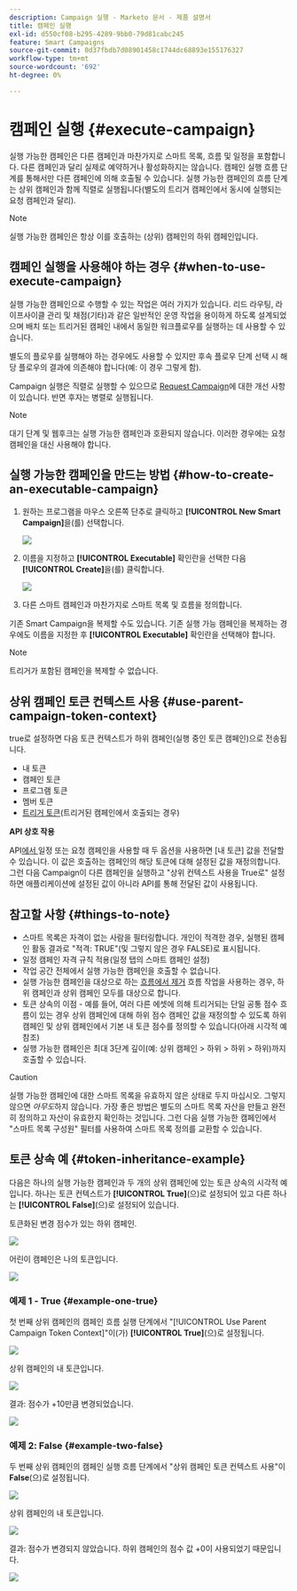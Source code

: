 ```yaml
---
description: Campaign 실행 - Marketo 문서 - 제품 설명서
title: 캠페인 실행
exl-id: d550cf08-b295-4289-9bb0-79d81cabc245
feature: Smart Campaigns
source-git-commit: 0d37fbdb7d08901458c1744dc68893e155176327
workflow-type: tm+mt
source-wordcount: '692'
ht-degree: 0%

---
```


# 캠페인 실행 {#execute-campaign}

실행 가능한 캠페인은 다른 캠페인과 마찬가지로 스마트 목록, 흐름 및 일정을 포함합니다. 다른 캠페인과 달리 실제로 예약하거나 활성화하지는 않습니다. 캠페인 실행 흐름 단계를 통해서만 다른 캠페인에 의해 호출될 수 있습니다. 실행 가능한 캠페인의 흐름 단계는 상위 캠페인과 함께 직렬로 실행됩니다(별도의 트리거 캠페인에서 동시에 실행되는 요청 캠페인과 달리).

>[!NOTE]
>
>실행 가능한 캠페인은 항상 이를 호출하는 (상위) 캠페인의 하위 캠페인입니다.

## 캠페인 실행을 사용해야 하는 경우 {#when-to-use-execute-campaign}

실행 가능한 캠페인으로 수행할 수 있는 작업은 여러 가지가 있습니다. 리드 라우팅, 라이프사이클 관리 및 채점(기타)과 같은 일반적인 운영 작업을 용이하게 하도록 설계되었으며 배치 또는 트리거된 캠페인 내에서 동일한 워크플로우를 실행하는 데 사용할 수 있습니다.

별도의 플로우를 실행해야 하는 경우에도 사용할 수 있지만 후속 플로우 단계 선택 시 해당 플로우의 결과에 의존해야 합니다(예: 이 경우 그렇게 함).

Campaign 실행은 직렬로 실행할 수 있으므로 [Request Campaign](/help/marketo/product-docs/core-marketo-concepts/smart-campaigns/flow-actions/request-campaign.md)에 대한 개선 사항이 있습니다. 반면 후자는 병렬로 실행됩니다.

>[!NOTE]
>
>대기 단계 및 웹후크는 실행 가능한 캠페인과 호환되지 않습니다. 이러한 경우에는 요청 캠페인을 대신 사용해야 합니다.

## 실행 가능한 캠페인을 만드는 방법 {#how-to-create-an-executable-campaign}

1. 원하는 프로그램을 마우스 오른쪽 단추로 클릭하고 **[!UICONTROL New Smart Campaign]**&#x200B;을(를) 선택합니다.

   ![](assets/execute-campaign-1.png)

1. 이름을 지정하고 **[!UICONTROL Executable]** 확인란을 선택한 다음 **[!UICONTROL Create]**&#x200B;을(를) 클릭합니다.

   ![](assets/execute-campaign-2.png)

1. 다른 스마트 캠페인과 마찬가지로 스마트 목록 및 흐름을 정의합니다.

기존 Smart Campaign을 복제할 수도 있습니다. 기존 실행 가능 캠페인을 복제하는 경우에도 이름을 지정한 후 **[!UICONTROL Executable]** 확인란을 선택해야 합니다.

>[!NOTE]
>
>트리거가 포함된 캠페인을 복제할 수 없습니다.

## 상위 캠페인 토큰 컨텍스트 사용 {#use-parent-campaign-token-context}

true로 설정하면 다음 토큰 컨텍스트가 하위 캠페인(실행 중인 토큰 캠페인)으로 전송됩니다.

* 내 토큰
* 캠페인 토큰
* 프로그램 토큰
* 멤버 토큰
* [트리거 토큰](/help/marketo/product-docs/marketo-sales-insight/msi-for-salesforce/features/tabs-in-the-msi-panel/interesting-moments/trigger-tokens-for-interesting-moments.md)(트리거된 캠페인에서 호출되는 경우)

**API 상호 작용**

API[에서 ](https://experienceleague.adobe.com/ko/docs/marketo-developer/marketo/rest/assets/smart-campaigns#batch) 일정 또는 요청 캠페인을 사용할 때 두 옵션을 사용하면 [내 토큰] 값을 전달할 수 있습니다. 이 값은 호출하는 캠페인의 해당 토큰에 대해 설정된 값을 재정의합니다. 그런 다음 Campaign이 다른 캠페인을 실행하고 &quot;상위 컨텍스트 사용을 True로&quot; 설정하면 애플리케이션에 설정된 값이 아니라 API를 통해 전달된 값이 사용됩니다.

## 참고할 사항 {#things-to-note}

* 스마트 목록은 자격이 없는 사람을 필터링합니다. 개인이 적격한 경우, 실행된 캠페인 활동 결과로 &quot;적격: TRUE&quot;(및 그렇지 않은 경우 FALSE)로 표시됩니다.
* 일정 캠페인 자격 규칙 적용(일정 탭의 스마트 캠페인 설정)
* 작업 공간 전체에서 실행 가능한 캠페인을 호출할 수 없습니다.
* 실행 가능한 캠페인을 대상으로 하는 [흐름에서 제거](/help/marketo/product-docs/core-marketo-concepts/smart-campaigns/flow-actions/remove-from-flow.md) 흐름 작업을 사용하는 경우, 하위 캠페인과 상위 캠페인 모두를 대상으로 합니다.
* 토큰 상속의 이점 - 예를 들어, 여러 다른 에셋에 의해 트리거되는 단일 공통 점수 흐름이 있는 경우 상위 캠페인에 대해 하위 점수 캠페인 값을 재정의할 수 있도록 하위 캠페인 및 상위 캠페인에서 기본 내 토큰 점수를 정의할 수 있습니다(아래 시각적 예 참조)
* 실행 가능한 캠페인은 최대 3단계 깊이(예: 상위 캠페인 > 하위 > 하위 > 하위)까지 호출할 수 있습니다.

>[!CAUTION]
>
>실행 가능한 캠페인에 대한 스마트 목록을 유효하지 않은 상태로 두지 마십시오. 그렇지 않으면 _아무도_&#x200B;하지 않습니다. 가장 좋은 방법은 별도의 스마트 목록 자산을 만들고 완전히 정의하고 자산이 유효한지 확인하는 것입니다. 그런 다음 실행 가능한 캠페인에서 &quot;스마트 목록 구성원&quot; 필터를 사용하여 스마트 목록 정의를 교환할 수 있습니다.

## 토큰 상속 예 {#token-inheritance-example}

다음은 하나의 실행 가능한 캠페인과 두 개의 상위 캠페인에 있는 토큰 상속의 시각적 예입니다. 하나는 토큰 컨텍스트가 **[!UICONTROL True]**(으)로 설정되어 있고 다른 하나는 **[!UICONTROL False]**(으)로 설정되어 있습니다.

토큰화된 변경 점수가 있는 하위 캠페인.

![](assets/execute-campaign-3.png)

어린이 캠페인은 나의 토큰입니다.

![](assets/execute-campaign-4.png)

### 예제 1 - True {#example-one-true}

첫 번째 상위 캠페인의 캠페인 흐름 실행 단계에서 &quot;[!UICONTROL Use Parent Campaign Token Context]&quot;이(가) **[!UICONTROL True]**(으)로 설정됩니다.

![](assets/execute-campaign-5.png)

상위 캠페인의 내 토큰입니다.

![](assets/execute-campaign-6.png)

결과: 점수가 +10만큼 변경되었습니다.

![](assets/execute-campaign-7.png)

### 예제 2: False {#example-two-false}

두 번째 상위 캠페인의 캠페인 실행 흐름 단계에서 &quot;상위 캠페인 토큰 컨텍스트 사용&quot;이 **False**(으)로 설정됩니다.

![](assets/execute-campaign-8.png)

상위 캠페인의 내 토큰입니다.

![](assets/execute-campaign-9.png)

결과: 점수가 변경되지 않았습니다. 하위 캠페인의 점수 값 +0이 사용되었기 때문입니다.

![](assets/execute-campaign-10.png)

